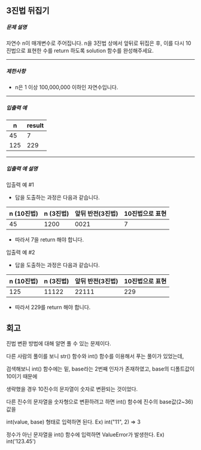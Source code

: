 ## 3진법 뒤집기

##### 문제 설명

자연수 n이 매개변수로 주어집니다. n을 3진법 상에서 앞뒤로 뒤집은 후, 이를 다시 10진법으로 표현한 수를 return 하도록 solution 함수를 완성해주세요.

------

##### 제한사항

- n은 1 이상 100,000,000 이하인 자연수입니다.

------

##### 입출력 예

| n    | result |
| ---- | ------ |
| 45   | 7      |
| 125  | 229    |

------

##### 입출력 예 설명

입출력 예 #1

- 답을 도출하는 과정은 다음과 같습니다.

| n (10진법) | n (3진법) | 앞뒤 반전(3진법) | 10진법으로 표현 |
| ---------- | --------- | ---------------- | --------------- |
| 45         | 1200      | 0021             | 7               |

- 따라서 7을 return 해야 합니다.

입출력 예 #2

- 답을 도출하는 과정은 다음과 같습니다.

| n (10진법) | n (3진법) | 앞뒤 반전(3진법) | 10진법으로 표현 |
| ---------- | --------- | ---------------- | --------------- |
| 125        | 11122     | 22111            | 229             |

- 따라서 229를 return 해야 합니다.

## 회고

진법 변환 방법에 대해 알면 풀 수 있는 문제이다.

다른 사람의 풀이를 보니 str() 함수와 int() 함수를 이용해서 푸는 풀이가 있었는데,

검색해보니 int() 함수에는 밑, base라는 2번째 인자가 존재하였고, base의 디폴트값이 10이기 때문에

생략했을 경우 10진수의 문자열이 숫자로 변환되는 것이었다.

다른 진수의 문자열을 숫자형으로 변환하려고 하면 int() 함수에 진수의 base값(2~36) 값을 

int(value, base) 형태로 입력하면 된다. Ex) int("11", 2) => 3

정수가 아닌 문자열을 int() 함수에 입력하면 ValueError가 발생한다. Ex) int('123.45')
